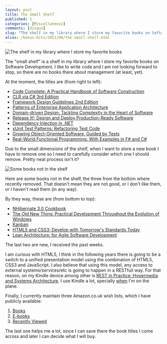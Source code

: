 ```yaml
---
layout: post
title: The Small Shelf
published: 1
categories: [Miscellaneous]
comments: [disqus]
slug: "The shelf in my library where I store my favorite books on Software Development."
alias: /bonus-bits/2011/08/the-small-shelf.html
---
```

<p><img src="http://farm9.staticflickr.com/8329/8398548102_8136765cd3_o.png" alt="The shelf in my library where I store my favorite books" /></p>

<p>The &quot;small shelf&quot; is a shelf in my library where I store my favorite books on Software Development. I like to write code and I am not looking forward to stop, so there are no books there about management (at least, yet).</p>
<p>At the moment, the titles are (from right to left):</p>
<ul>
<li><a href="http://www.amazon.co.uk/Code-Complete-Practical-Handbook-Construction/dp/0735619670/ref=wl_it_dp_o?ie=UTF8&amp;coliid=IE2595W60WCL4&amp;colid=19397BGFN5DJH" target="_blank" title="Code Complete: A Practical Handbook of Software Construction by Steve McConnell">Code Complete: A Practical Handbook of Software Construction</a></li>
<li><a href="http://www.amazon.co.uk/CLR-via-3rd-Jeffrey-Richter/dp/0735627045/ref=wl_it_dp_o?ie=UTF8&amp;coliid=I2QDLQQLXWKJSW&amp;colid=19397BGFN5DJH" target="_blank" title="CLR via C# 3rd Edition by Jeffrey Richter">CLR via C# 3rd Edition</a></li>
<li><a href="http://www.amazon.co.uk/Framework-Design-Guidelines-Conventions-Development/dp/0321545613/ref=wl_it_dp_o?ie=UTF8&amp;coliid=I3NMZD949VN2M8&amp;colid=19397BGFN5DJH" target="_blank" title="Framework Design Guidelines: Conventions, Idioms, and Patterns for Reusable .NET Libraries by Krzysztof Cwalina">Framework Design Guidelines 2nd Edition</a></li>
<li><a href="http://www.amazon.co.uk/Enterprise-Application-Architecture-Addison-Wesley-Signature/dp/0321127420/ref=wl_it_dp_o?ie=UTF8&amp;coliid=I1S8PWZ4KAALG5&amp;colid=19397BGFN5DJH" target="_blank" title="Patterns of Enterprise Application Architecture by Martin Fowler">Patterns of Enterprise Application Architecture</a></li>
<li><a href="http://www.amazon.co.uk/Domain-driven-Design-Tackling-Complexity-Software/dp/0321125215/" target="_blank" title="Domain-driven Design: Tackling Complexity in the Heart of Software by Eric Evans">Domain-driven Design: Tackling Complexity in the Heart of Software</a></li>
<li><a href="http://www.amazon.co.uk/Release-Production-Ready-Software-Pragmatic-Programmers/dp/0978739213/ref=wl_it_dp_o?ie=UTF8&amp;coliid=I32DDNTOT2LPKC&amp;colid=19397BGFN5DJH" target="_blank" title="Release It!: Design and Deploy Production-Read​y Software by Michael T. Nygard">Release It!: Design and Deploy Production-Read​y Software</a></li>
<li><a href="http://www.amazon.co.uk/Dependency-Injection-NET-Mark-Seemann/dp/1935182501" target="_blank" title="Dependency Injection in .NET by Mark Seemann">Dependency Injection in .NET</a></li>
<li><a href="http://www.amazon.co.uk/xUnit-Test-Patterns-Refactoring-Signature/dp/0131495054/ref=wl_it_dp_o?ie=UTF8&amp;coliid=IQQRNYGEWLPM7&amp;colid=19397BGFN5DJH" target="_blank" title="xUnit Test Patterns: Refactoring Test Code by Gerard Meszaros">xUnit Test Patterns: Refactoring Test Code</a></li>
<li><a href="http://www.amazon.co.uk/Growing-Object-Oriented-Software-Guided-Tests/dp/0321503627" target="_blank" title="Growing Object-Oriented Software, Guided by Tests by Steve Freeman, and Nat Pryce">Growing Object-Oriented Software, Guided by Tests</a></li>
<li><a href="http://www.amazon.co.uk/Real-World-Functional-Programming-Examples/dp/1933988924" target="_blank" title="Real-World Functional Programming: With Examples in F# and C# by Tomas Petricek, and Jon Skeet">Real-World Functional Programming: With Examples in F# and C#</a></li>
</ul>
<ul>
</ul>
<p>Due to the small dimensions of the shelf, when I want to store a new book I have to remove one so I need to carefully consider which one I should remove. Pretty neat process isn&#39;t it?</p>

<p><img src="http://farm9.staticflickr.com/8226/8398547870_0b62dd015c_o.png" alt="Some books not in the shelf" /></p>

<p>Here are some books not in the shelf, the three from the bottom where recently removed. That doesn&#39;t mean they are not good, or I don&#39;t like them, or I haven&#39;t read them (in any way).</p>
<p>By they way, these are (from bottom to top):</p>
<ul>
<li><a href="http://www.amazon.co.uk/NHibernate-3-0-Cookbook-Jason-Dentler/dp/184951304X/ref=wl_it_dp_o?ie=UTF8&amp;coliid=I1P3Y3RARP8QAT&amp;colid=19397BGFN5DJH" target="_blank" title="NHibernate 3.0 Cookbook by Jason Dentler">NHibernate 3.0 Cookbook</a></li>
<li><a href="http://www.amazon.co.uk/Old-New-Thing-Development-Throughout/dp/0321440307/ref=wl_it_dp_o?ie=UTF8&amp;coliid=I39Q726IL6JVVU&amp;colid=19397BGFN5DJH" target="_blank" title="The Old New Thing: Practical Development Throughout the Evolution of Windows by Raymond Chen">The Old New Thing: Practical Development Throughout the Evolution of Windows</a></li>
<li><a href="http://www.amazon.co.uk/Kanban-David-J-Anderson/dp/0984521402/ref=wl_it_dp_o?ie=UTF8&amp;coliid=I15H19AQJB5RIQ&amp;colid=19397BGFN5DJH" target="_blank" title="Kanban by David J. Anderson">Kanban</a></li>
<li><a href="http://www.amazon.co.uk/HTML5-CSS3-Tomorrows-Standards-Programmers/dp/1934356689/ref=wl_it_dp_o?ie=UTF8&amp;coliid=I29VATAH0LV7SD&amp;colid=19397BGFN5DJH" target="_blank" title="HTML5 and CSS3: Develop with Tomorrow&#39;s Standards Today by Brian P. Hogan">HTML5 and CSS3: Develop with Tomorrow&#39;s Standards Today</a></li>
<li><a href="http://www.amazon.co.uk/Lean-Architecture-Agile-Software-Development/dp/0470684208/ref=wl_it_dp_o?ie=UTF8&amp;coliid=I19CZ5Q1SNFX21&amp;colid=19397BGFN5DJH" target="_blank" title="Lean Architecture: for Agile Software Development by James O. Coplien">Lean Architecture: for Agile Software Development</a></li>
</ul>
<p>The last two are new, I received the past weeks.</p>
<p>I am curious with HTML5, I think in the following years there is going to be a switch to a unified presentation model using the combination of HTML5, CSS3 and JavaScript. I also believe that using this model, any access to external systems/services/etc is going to happen in a RESTfull way. For that reason, on my Kindle&#0160;device among other is&#0160;<a href="http://www.amazon.co.uk/REST-Practice-Hypermedia-Systems-Architecture/dp/0596805829/ref=sr_1_1?ie=UTF8&amp;qid=1312710691&amp;sr=8-1" target="_blank" title="REST in Practice: Hypermedia and Systems Architecture by Jim Webber, Savas Parastatidis and Ian Robinson">REST in Practice: Hypermedia and Systems Architecture</a>. I use Kindle a lot, specially <a href="http://www.nikosbaxevanis.com/bonus-bits/2011/06/embrace-the-web.html" target="_blank">when</a> I&#39;m on the plane.</p>
<p>Finally, I currently maintain three Amazon.co.uk wish lists, which I have publicly available:</p>
<ol>
<li><a href="http://www.amazon.co.uk/registry/wishlist/19397BGFN5DJH/ref=cm_wl_rlist_go" target="_blank">Books</a></li>
<li><a href="http://www.amazon.co.uk/registry/wishlist/R8UIH1AFSR4G/ref=cm_wl_rlist_go" target="_blank">E-books</a></li>
<li><a href="http://www.amazon.co.uk/registry/wishlist/DEFDF6UV9QS9/ref=cm_wl_rlist_go" target="_self">Recently Viewed</a></li>
</ol>
<p>The last one helps me a lot, since I can save there the book titles I come across and later I can decide what I will buy.</p>

